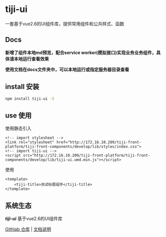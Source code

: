 # tiji-ui

一套基于vue2.6的UI组件库，提供常用组件和公共样式、函数

## Docs

**新增了组件本地md预览，配合service worker(模拟接口)实现业务业务组件，具体请本地运行查看效果**

**使用文档在docs文件夹中，可以本地运行或指定服务器目录查看**

## install 安装

```bash
npm install tiji-ui -S
```

## use 使用

使用静态引入

```
<!-- import stylesheet -->
<link rel="stylesheet" href="http://172.16.10.209/tiji-front-platform/tiji-front-components/develop/lib/styles/index.css">
<!-- import tiji-ui -->
<script src="http://172.16.10.209/tiji-front-platform/tiji-front-components/develop/lib/tiji-ui.umd.min.js"></script>
```

使用

```vue
<template>
    <tiji-title>测试标题组件</tiji-title>
</template>
```

## 系统生态

***tiji-ui*** 基于vue2.6的UI组件库

<a href="http://172.16.10.209/tiji-front-platform/tiji-front-components/" target="_blank">Githlab 仓库</a> | 
<a href="http://172.16.10.209/tiji-front-platform/tiji-front-components/blob/develop/docs/index.html" target="_blank">文档说明</a>
